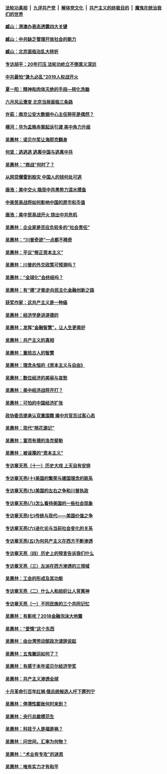####  [法轮功真相](../../../../basic/blob/master/README.md?t=08240813) &nbsp;|&nbsp; [九评共产党](../../../../9ping.md/blob/master/README.md?t=08240813) &nbsp;|&nbsp; [解体党文化](../../../../jtdwh.md/blob/master/README.md?t=08240813)  &nbsp;|&nbsp; [共产主义的终极目的](../../../../gczydzjmd.md/blob/master/README.md?t=08240813) &nbsp;|&nbsp; [魔鬼在统治我们的世界](../../../../mgztzwmdsj.md/blob/master/README.md?t=08240813) 

#### [臧山：港澳办表态透露四大关键](../pages/nsc423/n11421628.md?t=08240813) 

#### [臧山：中共缺乏管理开放社会的能力](../pages/nsc423/n11407457.md?t=08240813) 

#### [臧山：北京面临治乱大转折](../pages/nsc423/n11406895.md?t=08240813) 

#### [专访胡平：20年打压 法轮功屹立不倒意义深远](../pages/nsc423/n11398800.md?t=08240813) 

#### [中共最怕“逢九必乱”2019人权战开火](../pages/nsc423/n11385248.md?t=08240813) 

#### [夏一阳：精神和肉体灭绝的手段—转化洗脑](../pages/nsc423/n11368250.md?t=08240813) 

#### [六月风云激变 北京当局面临三条路](../pages/nsc423/n11313668.md?t=08240813) 

#### [许茹：南京公安大数据中心主任猝死是偶然？](../pages/nsc423/n11064744.md?t=08240813) 

#### [横河：华为孟晚舟案起诉引渡 美中角力升级](../pages/nsc423/n11027230.md?t=08240813) 

#### [吴惠林：诺贝尔奖让海耶克翻身](../pages/nsc423/n10890049.md?t=08240813) 

#### [何坚：逃逃逃 逃离中国与逃离中共](../pages/nsc423/n10592891.md?t=08240813) 

#### [吴惠林：“商战”何时了？](../pages/nsc423/n10573558.md?t=08240813) 

#### [从网贷爆雷到股灾 中国人的钱何处可逃](../pages/nsc423/n10572800.md?t=08240813) 

#### [唐浩：美中交火 隐现中共黑势力混水摸鱼](../pages/nsc423/n10544040.md?t=08240813) 

#### [中美贸易战将如何影响中国的房市和币值](../pages/nsc423/n10543697.md?t=08240813) 

#### [唐浩：美中贸易战开火 烧出中共危机](../pages/nsc423/n10540126.md?t=08240813) 

#### [吴惠林：企业家是否应负较多的“社会责任”](../pages/nsc423/n10535022.md?t=08240813) 

#### [吴惠林：“川普奇迹”一点都不稀奇](../pages/nsc423/n10512808.md?t=08240813) 

#### [吴惠林：平议“修正资本主义”](../pages/nsc423/n10495724.md?t=08240813) 

#### [吴惠林：川普的外交政策可预测吗？](../pages/nsc423/n10462387.md?t=08240813) 

#### [吴惠林：“全球化”会终结吗？](../pages/nsc423/n10452838.md?t=08240813) 

#### [吴惠林：有“德”才能走向民主化金融创新之路](../pages/nsc423/n10432292.md?t=08240813) 

#### [获奖作家：这共产主义是一种癌](../pages/nsc423/n10431541.md?t=08240813) 

#### [吴惠林：经济学是讲道德的](../pages/nsc423/n10398014.md?t=08240813) 

#### [吴惠林：发挥“金融智慧”，让人生更美好](../pages/nsc423/n10375019.md?t=08240813) 

#### [吴惠林：共产主义的真相](../pages/nsc423/n10351394.md?t=08240813) 

#### [吴惠林：重拾古人的智慧](../pages/nsc423/n10337691.md?t=08240813) 

#### [吴惠林：理念永恒的《资本主义与自由》](../pages/nsc423/n10316274.md?t=08240813) 

#### [吴惠林：数位经济的美丽与哀愁](../pages/nsc423/n10292946.md?t=08240813) 

#### [吴惠林：美中经济战将开打？](../pages/nsc423/n10258825.md?t=08240813) 

#### [吴惠林：可怕的中国经济扩张](../pages/nsc423/n10219147.md?t=08240813) 

#### [政协委员提承认双重国籍 揭中共官员过客心态](../pages/nsc423/n10208809.md?t=08240813) 

#### [吴惠林：现代“桃花源记”](../pages/nsc423/n10185234.md?t=08240813) 

#### [吴惠林：富而有德的洛克斐勒](../pages/nsc423/n10142264.md?t=08240813) 

#### [吴惠林：被诬蔑的“资本主义”](../pages/nsc423/n10124816.md?t=08240813) 

#### [专访章天亮（十一）历史大戏 上天自有安排](../pages/nsc423/n10094905.md?t=08240813) 

#### [专访章天亮(十)美国的繁荣与建国理念的联系](../pages/nsc423/n10094899.md?t=08240813) 

#### [专访章天亮(九)美国的左右之争和川普执政](../pages/nsc423/n10094889.md?t=08240813) 

#### [专访章天亮(八)怎么看待美国的一些社会现象](../pages/nsc423/n10094857.md?t=08240813) 

#### [专访章天亮(七)传统与现代——美国价值之争](../pages/nsc423/n10093140.md?t=08240813) 

#### [专访章天亮(六)进化论与当前社会变化的关系](../pages/nsc423/n10092036.md?t=08240813) 

#### [专访章天亮(五)为何共产主义在西方不断渗透](../pages/nsc423/n10083620.md?t=08240813) 

#### [专访章天亮（四）历史上的预言告诉我们什么](../pages/nsc423/n10083606.md?t=08240813) 

#### [专访章天亮（三）左派在西方渗透的三领域](../pages/nsc423/n10081115.md?t=08240813) 

#### [吴惠林：工会的形成及其功能](../pages/nsc423/n10080633.md?t=08240813) 

#### [专访章天亮（二）什么人和组织让人背离神](../pages/nsc423/n10076637.md?t=08240813) 

#### [专访章天亮（一）不同民族的三个共同记忆](../pages/nsc423/n10074188.md?t=08240813) 

#### [吴惠林：有影呒？2018金融泡沫大地震](../pages/nsc423/n10040534.md?t=08240813) 

#### [吴惠林：“爱情”这个东西](../pages/nsc423/n10019423.md?t=08240813) 

#### [吴惠林：由台湾劳动部政次请辞说起](../pages/nsc423/n9979679.md?t=08240813) 

#### [吴惠林：五鬼搬运如何了？](../pages/nsc423/n9925338.md?t=08240813) 

#### [吴惠林：有感于本年诺贝尔经济学奖](../pages/nsc423/n9871883.md?t=08240813) 

#### [吴惠林：共产主义渗透全球](../pages/nsc423/n9812748.md?t=08240813) 

#### [十月革命引百年红祸 俄总统候选人吁下葬列宁](../pages/nsc423/n9810182.md?t=08240813) 

#### [吴惠林：停滞性膨胀何时来到？](../pages/nsc423/n9764136.md?t=08240813) 

#### [吴惠林：央行总裁模范生](../pages/nsc423/n9728134.md?t=08240813) 

#### [吴惠林：科技于人是福是祸？](../pages/nsc423/n9672982.md?t=08240813) 

#### [吴惠林：问世间，汇率为何物？](../pages/nsc423/n9621788.md?t=08240813) 

#### [吴惠林：“术业有专攻”的迷思](../pages/nsc423/n9580363.md?t=08240813) 

#### [吴惠林：唯有实力才有和平](../pages/nsc423/n9529599.md?t=08240813) 


